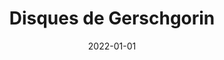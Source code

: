 ---
title: "Disques de Gerschgorin"
collection: figures
permalink: /figures/disques-gerschgorin
date: 2022-01-01
overleaf: 'https://www.overleaf.com/read/ckjqbbgjqbmv'
img: "/images/figures/disques-gerschgorin.png"
---
